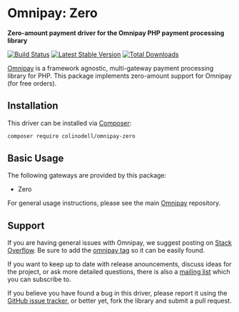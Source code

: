 # Omnipay: Zero

**Zero-amount payment driver for the Omnipay PHP payment processing library**

[![Build Status](https://travis-ci.org/colinodell/omnipay-zero.png?branch=master)](https://travis-ci.org/colinodell/omnipay-zero)
[![Latest Stable Version](https://poser.pugx.org/colinodell/omnipay-zero/version.png)](https://packagist.org/packages/colinodell/omnipay-zero)
[![Total Downloads](https://poser.pugx.org/colinodell/omnipay-zero/d/total.png)](https://packagist.org/packages/colinodell/omnipay-zero)

[Omnipay](https://github.com/thephpleague/omnipay) is a framework agnostic, multi-gateway payment
processing library for PHP. This package implements zero-amount support for Omnipay (for free orders).

## Installation

This driver can be installed via [Composer](http://getcomposer.org/):

```bash
composer require colinodell/omnipay-zero
```

## Basic Usage

The following gateways are provided by this package:

* Zero

For general usage instructions, please see the main [Omnipay](https://github.com/thephpleague/omnipay)
repository.

## Support

If you are having general issues with Omnipay, we suggest posting on
[Stack Overflow](http://stackoverflow.com/). Be sure to add the
[omnipay tag](http://stackoverflow.com/questions/tagged/omnipay) so it can be easily found.

If you want to keep up to date with release anouncements, discuss ideas for the project,
or ask more detailed questions, there is also a [mailing list](https://groups.google.com/forum/#!forum/omnipay) which
you can subscribe to.

If you believe you have found a bug in this driver, please report it using the [GitHub issue tracker](https://github.com/colinodell/omnipay-zero/issues),
or better yet, fork the library and submit a pull request.

